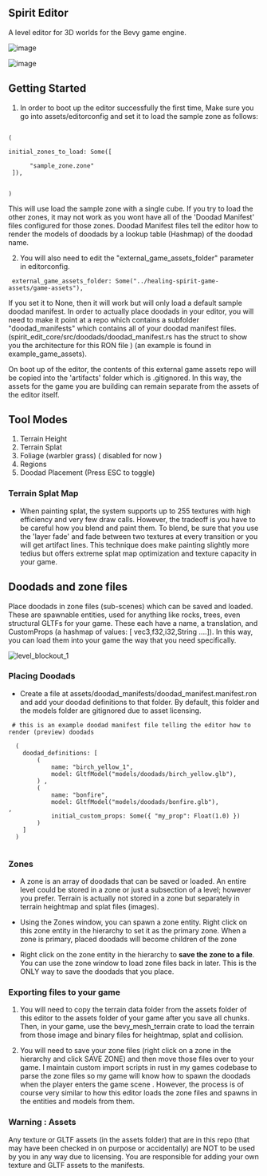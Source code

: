 ##  Spirit Editor 

 
A level editor for 3D worlds for the Bevy game engine.  


  ![image](https://github.com/ethereumdegen/bevy_mesh_terrain_editor/assets/6249263/cfea97c5-b73a-4a54-9e27-e1f0a5c36229)


  ![image](https://github.com/ethereumdegen/bevy_mesh_terrain_editor/assets/6249263/9e32f8a0-e513-4ee0-8b4b-3e4d73ab8608)



## Getting Started 

1. In order to boot up the editor successfully the first time, Make sure you go into assets/editorconfig and set it to load the sample zone as follows:

```

( 

initial_zones_to_load: Some([
       
      "sample_zone.zone"
 ]), 
  

) 

```

This will use load the sample zone with a single cube.   If you try to load the other zones, it may not work as you wont have all of the 'Doodad Manifest' files configured for those zones.  Doodad Manifest files tell the editor how to render the models of doodads by a lookup table (Hashmap) of the doodad name.  



2. You will also need to edit the "external_game_assets_folder" parameter in editorconfig. 

```
 external_game_assets_folder: Some("../healing-spirit-game-assets/game-assets"),

```

If you set it to None, then it will work but will only load a default sample doodad manifest.  In order to actually place doodads in your editor, you will need to make it point at a repo which contains a subfolder "doodad_manifests" which contains all of your doodad manifest files.  (spirit_edit_core/src/doodads/doodad_manifest.rs has the struct to show you the architecture for this RON file ) (an example is found in example_game_assets).

On boot up of the editor, the contents of this external game assets repo will be copied into the 'artifacts' folder which is .gitignored.  In this way, the assets for the game you are building can remain separate from the assets of the editor itself. 


## Tool Modes 
1. Terrain Height
2. Terrain Splat
3. Foliage (warbler grass)  ( disabled for now )
4. Regions
5. Doodad Placement (Press ESC to toggle) 




### Terrain Splat Map
 
- When painting splat, the system supports up to 255 textures with high efficiency and very few draw calls. However, the tradeoff is you have to be careful how you blend and paint them.  To blend, be sure that you use the 'layer fade' and fade between two textures at every transition or you will get artifact lines.  This technique does make painting slightly more tedius but offers extreme splat map optimization and texture capacity in your game. 



 
## Doodads and zone files 
 
Place doodads in zone files (sub-scenes) which can be saved and loaded.  These are spawnable entities, used for anything like rocks, trees, even structural GLTFs for your game.  These each have a name, a translation, and CustomProps (a hashmap of values: [ vec3,f32,i32,String ....]).  In this way, you can load them into your game the way that you need specifically.    


![level_blockout_1](https://github.com/ethereumdegen/bevy_mesh_terrain_editor/assets/6249263/63988249-0758-4518-a51c-b0c6a25bf2b4)




### Placing Doodads 

 - Create a file at assets/doodad_manifests/doodad_manifest.manifest.ron  and add your doodad definitions to that folder.  By default, this folder and the models folder are gitignored due to asset licensing.

```
 # this is an example doodad manifest file telling the editor how to render (preview) doodads 
 
  (
    doodad_definitions: [
        (
            name: "birch_yellow_1",
            model: GltfModel("models/doodads/birch_yellow.glb"),
        ) ,
        (
            name: "bonfire",
            model: GltfModel("models/doodads/bonfire.glb"),            ,
            initial_custom_props: Some({ "my_prop": Float(1.0) })
        ) 
    ]
  )


```




### Zones 

- A zone is an array of doodads that can be saved or loaded.  An entire level could be stored in a zone or just a subsection of a level; however you prefer.  Terrain is actually not stored in a zone but separately in terrain heightmap and splat files (images).

- Using the Zones window, you can spawn a zone entity.  Right click on this zone entity in the hierarchy to set it as the primary zone.  When a zone is primary, placed doodads will become children of the zone


- Right click on the zone entity in the hierarchy to **save the zone to a file**.  You can use the zone window to load zone files back in later.   This is the ONLY way to save the doodads that you place.  


 

### Exporting files to your game 

1. You will need to copy the terrain data folder from the assets folder of this editor to the assets folder of your game after you save all chunks.  Then, in your game, use the bevy_mesh_terrain crate to load the terrain from those image and binary files for heightmap, splat and collision.

2. You will need to save your zone files (right click on a zone in the hierarchy and click SAVE ZONE) and then move those files over to your game.  I maintain custom import scripts in rust in my games codebase to parse the zone files so my game will know how to spawn the doodads when the player enters the game scene . However, the process is of course very similar to how this editor loads the zone files and spawns in the entities and models from them. 



### Warning : Assets

Any texture or GLTF assets (in the assets folder) that are in this repo (that may have been checked in on purpose or accidentally) are NOT to be used by you in any way due to licensing.  You are responsible for adding your own texture and GLTF assets to the manifests. 



